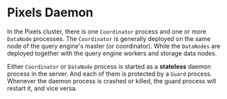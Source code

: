 # Pixels Daemon

In the Pixels cluster, there is one `Coordinator` process and one or more `DataNode` processes.
The `Coordinator` is generally deployed on the same node of the query engine's master
(or coordinator).
While the `DataNodes` are deployed together with the query engine workers and storage
data nodes.

Either `Coordinator` or `DataNode` process is started as a **stateless** daemon process in the server.
And each of them is protected by a `Guard` process. Whenever the daemon process is crashed or killed,
the guard process will restart it, and vice versa.
